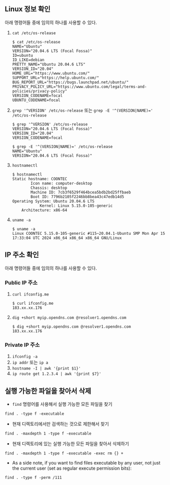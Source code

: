 ## Linux 정보 확인

아래 명령어들 중에 임의의 하나를 사용할 수 있다.

1. `cat /etc/os-release`    
    ```
    $ cat /etc/os-release 
    NAME="Ubuntu"
    VERSION="20.04.6 LTS (Focal Fossa)"
    ID=ubuntu
    ID_LIKE=debian
    PRETTY_NAME="Ubuntu 20.04.6 LTS"
    VERSION_ID="20.04"
    HOME_URL="https://www.ubuntu.com/"
    SUPPORT_URL="https://help.ubuntu.com/"
    BUG_REPORT_URL="https://bugs.launchpad.net/ubuntu/"
    PRIVACY_POLICY_URL="https://www.ubuntu.com/legal/terms-and-policies/privacy-policy"
    VERSION_CODENAME=focal
    UBUNTU_CODENAME=focal
    ```

2. `grep '^VERSION' /etc/os-release` 또는 `grep -E '^(VERSION|NAME)=' /etc/os-release`
    ```
    $ grep '^VERSION' /etc/os-release
    VERSION="20.04.6 LTS (Focal Fossa)"
    VERSION_ID="20.04"
    VERSION_CODENAME=focal
    ```
    ```
    $ grep -E '^(VERSION|NAME)=' /etc/os-release
    NAME="Ubuntu"
    VERSION="20.04.6 LTS (Focal Fossa)"
    ```

3. `hostnamectl`
    ```
    $ hostnamectl
    Static hostname: COONTEC
            Icon name: computer-desktop
            Chassis: desktop
            Machine ID: 7cb3f6529f464bcea5bdb2bd25ffbaeb
            Boot ID: 7796b2105f2246bb8bea43c47edb14d5
    Operating System: Ubuntu 20.04.6 LTS
                Kernel: Linux 5.15.0-105-generic
        Architecture: x86-64
    ```

4. `uname -a`
    ```
    $ uname -a
    Linux COONTEC 5.15.0-105-generic #115~20.04.1-Ubuntu SMP Mon Apr 15 17:33:04 UTC 2024 x86_64 x86_64 x86_64 GNU/Linux
    ```

## IP 주소 확인

아래 명령어들 중에 임의의 하나를 사용할 수 있다.

### Public IP 주소

1. `curl ifconfig.me`
    ```
    $ curl ifconfig.me
    183.xx.xx.176
    ```
2. `dig +short myip.opendns.com @resolver1.opendns.com`
    ```
    $ dig +short myip.opendns.com @resolver1.opendns.com
    183.xx.xx.176
    ```

### Private IP 주소

1. `ifconfig -a`
2. `ip addr` 또는 `ip a`
3. `hostname -I | awk '{print $1}'`
4. `ip route get 1.2.3.4 | awk '{print $7}'`

## 실행 가능한 파일을 찾아서 삭제

- `find` 명령어를 사용해서 실행 가능한 모든 파일을 찾기
```
find . -type f -executable
```

- 현재 디렉토리에서만 검색하는 것으로 제한해서 찾기
```
find . -maxdepth 1 -type f -executable
```

- 현재 디렉토리에 있는 실행 가능한 모든 파일을 찾아서 삭제하기
```
find . -maxdepth 1 -type f -executable -exec rm {} +
```

- As a side note, if you want to find files executable by any user, not just the current user (set as regular execute permission bits):
```
find . -type f -perm /111
```
